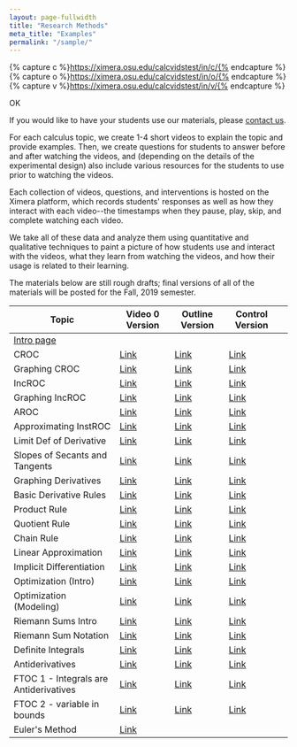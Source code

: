 ```yaml
---
layout: page-fullwidth
title: "Research Methods"
meta_title: "Examples"
permalink: "/sample/"
---
```


{% capture c %}https://ximera.osu.edu/calcvidstest/in/c/{% endcapture %}
{% capture o %}https://ximera.osu.edu/calcvidstest/in/o/{% endcapture %}
{% capture v %}https://ximera.osu.edu/calcvidstest/in/v/{% endcapture %}

OK

If you would like to have your students use our materials, please <a href="mailto:info@calcvids.org">contact us</a>.

For each calculus topic, we create 1-4 short videos to explain the topic and provide examples. Then, we create questions for students to answer before and after watching the videos, and (depending on the details of the experimental design) also include various resources for the students to use prior to watching the videos.

Each collection of videos, questions, and interventions is hosted on the Ximera platform, which records students' responses as well as how they interact with each video--the timestamps when they pause, play, skip, and complete watching each video.

We take all of these data and analyze them using quantitative and qualitative techniques to paint a picture of how students use and interact with the videos, what they learn from watching the videos, and how their usage is related to their learning.

The materials below are still rough drafts; final versions of all of the materials will be posted for the Fall, 2019 semester.

| Topic                                                                  | Video 0 Version                                                  | Outline Version                                                  | Control Version                                                  |     |
| ---------------------------------------------------------------------- | ---------------------------------------------------------------- | ---------------------------------------------------------------- | ---------------------------------------------------------------- | --- |
| [Intro page](https://ximera.osu.edu/fall18calcvids/intro/intro/intro1) |                                                                  |                                                                  |                                                                  |     |
| CROC                                                                   | [Link]({{v}}croc)                                                | [Link]({{o}}croc)                                                | [Link]({{c}}croc)                                                |     |
| Graphing CROC                                                          | [Link](https://ximera.osu.edu/calcvidstest/in/v/graphingcroc)    | [Link](https://ximera.osu.edu/calcvidstest/in/o/graphingcroc)    | [Link](https://ximera.osu.edu/calcvidstest/in/c/graphingcroc)    |     |
| IncROC                                                                 | [Link](https://ximera.osu.edu/calcvidstest/in/v/incroc)          | [Link](https://ximera.osu.edu/calcvidstest/in/o/incroc)          | [Link](https://ximera.osu.edu/calcvidstest/in/c/incroc)          |     |
| Graphing IncROC                                                        | [Link](https://ximera.osu.edu/calcvidstest/in/v/graphingincroc)  | [Link](https://ximera.osu.edu/calcvidstest/in/o/graphingincroc)  | [Link](https://ximera.osu.edu/calcvidstest/in/c/graphingincroc)  |     |
| AROC                                                                   | [Link](https://ximera.osu.edu/calcvidstest/in/v/aroc)            | [Link](https://ximera.osu.edu/calcvidstest/in/o/aroc)            | [Link](https://ximera.osu.edu/calcvidstest/in/c/aroc)            |     |
| Approximating InstROC                                                  | [Link](https://ximera.osu.edu/calcvidstest/in/v/approxiroc)      | [Link](https://ximera.osu.edu/calcvidstest/in/o/approxiroc)      | [Link](https://ximera.osu.edu/calcvidstest/in/c/approxiroc)      |     |
| Limit Def of Derivative                                                | [Link](https://ximera.osu.edu/calcvidstest/in/v/limitdef)        | [Link](https://ximera.osu.edu/calcvidstest/in/o/limitdef)        | [Link](https://ximera.osu.edu/calcvidstest/in/c/limitdef)        |     |
| Slopes of Secants and Tangents                                         | [Link](https://ximera.osu.edu/calcvidstest/in/v/secanttangent)   | [Link](https://ximera.osu.edu/calcvidstest/in/o/secanttangent)   | [Link](https://ximera.osu.edu/calcvidstest/in/c/secanttangent)   |     |
| Graphing Derivatives                                                   | [Link](https://ximera.osu.edu/calcvidstest/in/v/graphingderiv)   | [Link](https://ximera.osu.edu/calcvidstest/in/o/graphingderiv)   | [Link](https://ximera.osu.edu/calcvidstest/in/c/graphingderiv)   |     |
| Basic Derivative Rules                                                 | [Link](https://ximera.osu.edu/calcvidstest/in/v/basicderivrules) | [Link](https://ximera.osu.edu/calcvidstest/in/o/basicderivrules) | [Link](https://ximera.osu.edu/calcvidstest/in/c/basicderivrules) |     |
| Product Rule                                                           | [Link](https://ximera.osu.edu/calcvidstest/in/v/product)         | [Link](https://ximera.osu.edu/calcvidstest/in/o/product)         | [Link](https://ximera.osu.edu/calcvidstest/in/c/product)         |     |
| Quotient Rule                                                          | [Link](https://ximera.osu.edu/calcvidstest/in/v/quotient)        | [Link](https://ximera.osu.edu/calcvidstest/in/o/quotient)        | [Link](https://ximera.osu.edu/calcvidstest/in/c/quotient)        |     |
| Chain Rule                                                             | [Link](https://ximera.osu.edu/calcvidstest/in/v/chain)           | [Link](https://ximera.osu.edu/calcvidstest/in/o/chain)           | [Link](https://ximera.osu.edu/calcvidstest/in/c/chain)           |     |
| Linear Approximation                                                   | [Link](https://ximera.osu.edu/calcvidstest/in/v/linapprox)       | [Link](https://ximera.osu.edu/calcvidstest/in/o/linapprox)       | [Link](https://ximera.osu.edu/calcvidstest/in/c/linapprox)       |     |
| Implicit Differentiation                                               | [Link](https://ximera.osu.edu/calcvidstest/in/v/implicit)        | [Link](https://ximera.osu.edu/calcvidstest/in/o/implicit)        | [Link](https://ximera.osu.edu/calcvidstest/in/c/implicit)        |     |
| Optimization (Intro)                                                   | [Link](https://ximera.osu.edu/calcvidstest/in/v/optintro)        | [Link](https://ximera.osu.edu/calcvidstest/in/o/optintro)        | [Link](https://ximera.osu.edu/calcvidstest/in/c/optintro)        |     |
| Optimization (Modeling)                                                | [Link](https://ximera.osu.edu/calcvidstest/in/v/optmodel)        | [Link](https://ximera.osu.edu/calcvidstest/in/o/optmodel)        | [Link](https://ximera.osu.edu/calcvidstest/in/c/optmodel)        |     |
| Riemann Sums Intro                                                     | [Link](https://ximera.osu.edu/calcvidstest/in/v/rsintro)         | [Link](https://ximera.osu.edu/calcvidstest/in/o/rsintro)         | [Link](https://ximera.osu.edu/calcvidstest/in/c/rsintro)         |     |
| Riemann Sum Notation                                                   | [Link](https://ximera.osu.edu/calcvidstest/in/v/rsnotation)      | [Link](https://ximera.osu.edu/calcvidstest/in/o/rsnotation)      | [Link](https://ximera.osu.edu/calcvidstest/in/c/rsnotation)      |     |
| Definite Integrals                                                     | [Link](https://ximera.osu.edu/calcvidstest/in/v/defint)          | [Link](https://ximera.osu.edu/calcvidstest/in/o/defint)          | [Link](https://ximera.osu.edu/calcvidstest/in/c/defint)          |     |
| Antiderivatives                                                        | [Link](https://ximera.osu.edu/calcvidstest/in/v/antideriv)       | [Link](https://ximera.osu.edu/calcvidstest/in/o/antideriv)       | [Link](https://ximera.osu.edu/calcvidstest/in/c/antideriv)       |     |
| FTOC 1 - Integrals are Antiderivatives                                 | [Link](https://ximera.osu.edu/calcvidstest/in/v/ftoc1)           | [Link](https://ximera.osu.edu/calcvidstest/in/o/ftoc1)           | [Link](https://ximera.osu.edu/calcvidstest/in/c/ftoc1)           |     |
| FTOC 2 - variable in bounds                                            | [Link](https://ximera.osu.edu/calcvidstest/in/v/ftoc2)           | [Link](https://ximera.osu.edu/calcvidstest/in/o/ftoc2)           | [Link](https://ximera.osu.edu/calcvidstest/in/c/ftoc2)           |     |
| Euler's Method                                                         | [Link](https://ximera.osu.edu/fall18calcvids/euler/euler)        |                                                                  |                                                                  |     |

<!--* [Constant Rate of Change](https://ximera.osu.edu/calcvids/sample/croc)-->
<!--* [Approximating Instantaneous Rates of Change](https://ximera.osu.edu/calcvids/sample/arociroc)-->
<!--* [Graphing Derivatives](https://ximera.osu.edu/calcvids/sample/graphderiv)-->
<!--* [Basic Derivative Rules](https://ximera.osu.edu/calcvids/sample/derivrules)-->
<!--* The Chain Rule (Under revision)-->
<!--* [Optimization](https://ximera.osu.edu/calcvids/sample/opt)-->
<!--* [Integrals from Riemann Sums](https://ximera.osu.edu/calcvids/sample/rs)-->
<!--* [Antiderivatives](https://ximera.osu.edu/calcvids/sample/antideriv)-->




<!--* [5: The Chain Rule](5)-->
<!--* [8: Antiderivatives](8)-->
